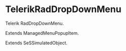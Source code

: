 

# TelerikRadDropDownMenu

Telerik RadDropDownMenu.
 
Extends ManagedMenuPopupItem.

Extends SeSSimulatedObject.



